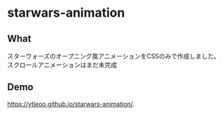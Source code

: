 # starwars-animation

## What
スターウォーズのオープニング風アニメーションをCSSのみで作成しました。<br>
スクロールアニメーションはまだ未完成

## Demo
 https://ytleoo.github.io/starwars-animation/.

